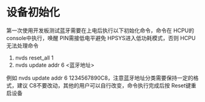# 设备初始化
第一次使用开发板测试蓝牙需要在上电后执行以下初始化命令，命令在 HCPU的 console中执行，唤醒 PIN需接低电平避免 HPSYS进入低功耗模式，否则 HCPU无法处理命令
1. nvds reset_all 1
2. nvds update addr 6 <蓝牙地址>

例如 nvds update addr 6 1234567890C8，注意蓝牙地址分类需要保持一定的格式，建议 C8不要改动，其他的用户可以自行改变，命令执行完成后按 Reset键重启设备